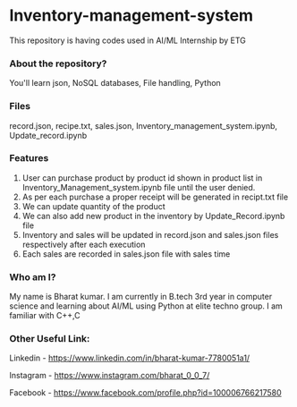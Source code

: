 # Inventory-management-system

This repository is having codes used in AI/ML Internship by ETG

### About the repository?

You'll learn json, NoSQL databases, File handling, Python

### Files

record.json, recipe.txt, sales.json, Inventory_management_system.ipynb, Update_record.ipynb

### Features

1. User can purchase product by product id shown in product list in Inventory_Management_system.ipynb file until the user denied. 
2. As per each purchase a proper receipt will be generated in recipt.txt file
3. We can update quantity of the product
4. We can also add new product in the inventory by Update_Record.ipynb file
5. Inventory and sales will be updated in record.json and sales.json files respectively after each execution
6. Each sales are recorded in sales.json file with sales time 


### Who am I?

My name is Bharat kumar. I am currently in B.tech 3rd year in computer science and learning about AI/ML using Python at elite techno group. I am familiar with C++,C


### Other Useful Link:

Linkedin - https://www.linkedin.com/in/bharat-kumar-7780051a1/

Instagram - https://www.instagram.com/bharat_0_0_7/

Facebook - https://www.facebook.com/profile.php?id=100006766217580

















